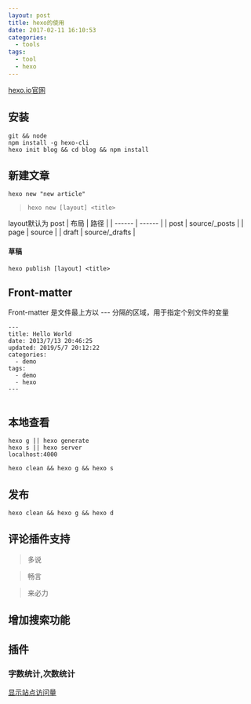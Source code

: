 ```yaml
---
layout: post
title: hexo的使用
date: 2017-02-11 16:10:53
categories: 
  - tools
tags:
  - tool
  - hexo
---
```

[hexo.io官网](https://hexo.io/zh-cn/docs/)

## 安装
`git && node` <br>
`npm install -g hexo-cli` <br>
`hexo init blog && cd blog && npm install`
## 新建文章
` hexo new "new article" `
> `hexo new [layout] <title>`

layout默认为 post
| 布局 | 路径 | 
| ------ | ------ | 
| post | source/_posts | 
| page | source | 
| draft | source/_drafts |

#### 草稿
`hexo publish [layout] <title>`

## Front-matter
Front-matter 是文件最上方以 --- 分隔的区域，用于指定个别文件的变量
```
---
title: Hello World
date: 2013/7/13 20:46:25
updated: 2019/5/7 20:12:22
categories: 
  - demo
tags:
  - demo
  - hexo
---


```

## 本地查看
`hexo g || hexo generate` <br>
`hexo s || hexo server` <br>
`localhost:4000` <br>

`hexo clean && hexo g && hexo s`
## 发布
`hexo clean && hexo g && hexo d`

## 评论插件支持
> 多说

> 畅言

> 来必力


## 增加搜索功能

## 插件

### 字数统计,次数统计
[显示站点访问量](http://ibruce.info/2015/04/04/busuanzi/)


